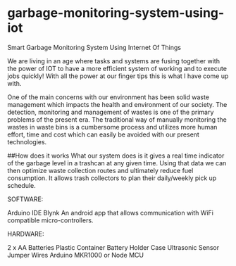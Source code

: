 # garbage-monitoring-system-using-iot
Smart Garbage Monitoring System Using Internet Of Things


We are living in an age where tasks and systems are fusing together with the power of IOT to have a more efficient system of working and to execute jobs quickly! With all the power at our finger tips this is what I have come up with.

One of the main concerns with our environment has been solid waste management which impacts the health and environment of our society. The detection, monitoring and management of wastes is one of the primary problems of the present era. The traditional way of manually monitoring the wastes in waste bins is a cumbersome process and utilizes more human effort, time and cost which can easily be avoided with our present technologies.


##How does it works
What our system does is it gives a real time indicator of the garbage level in a trashcan at any given time. Using that data we can then optimize waste collection routes and ultimately reduce fuel consumption. It allows trash collectors to plan their daily/weekly pick up schedule.

SOFTWARE:

Arduino IDE
Blynk An android app that allows communication with WiFi compatible micro-controllers.

HARDWARE:

2 x AA Batteries
Plastic Container
Battery Holder Case
Ultrasonic Sensor
Jumper Wires
Arduino MKR1000 or Node MCU
